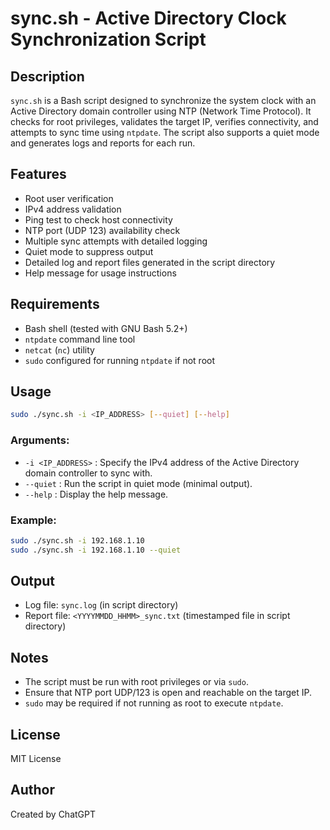 # sync.sh - Active Directory Clock Synchronization Script

## Description
`sync.sh` is a Bash script designed to synchronize the system clock with an Active Directory domain controller using NTP (Network Time Protocol). It checks for root privileges, validates the target IP, verifies connectivity, and attempts to sync time using `ntpdate`. The script also supports a quiet mode and generates logs and reports for each run.

## Features
- Root user verification
- IPv4 address validation
- Ping test to check host connectivity
- NTP port (UDP 123) availability check
- Multiple sync attempts with detailed logging
- Quiet mode to suppress output
- Detailed log and report files generated in the script directory
- Help message for usage instructions

## Requirements
- Bash shell (tested with GNU Bash 5.2+)
- `ntpdate` command line tool
- `netcat` (`nc`) utility
- `sudo` configured for running `ntpdate` if not root

## Usage

```bash
sudo ./sync.sh -i <IP_ADDRESS> [--quiet] [--help]
```

### Arguments:
- `-i <IP_ADDRESS>` : Specify the IPv4 address of the Active Directory domain controller to sync with.
- `--quiet`         : Run the script in quiet mode (minimal output).
- `--help`          : Display the help message.

### Example:
```bash
sudo ./sync.sh -i 192.168.1.10
sudo ./sync.sh -i 192.168.1.10 --quiet
```

## Output
- Log file: `sync.log` (in script directory)
- Report file: `<YYYYMMDD_HHMM>_sync.txt` (timestamped file in script directory)

## Notes
- The script must be run with root privileges or via `sudo`.
- Ensure that NTP port UDP/123 is open and reachable on the target IP.
- `sudo` may be required if not running as root to execute `ntpdate`.

## License
MIT License

## Author
Created by ChatGPT
